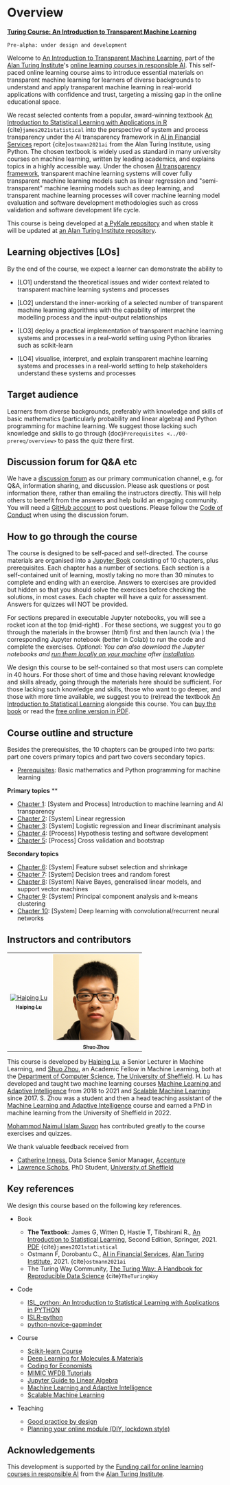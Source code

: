 # Overview

**[Turing Course: An Introduction to Transparent Machine Learning](https://github.com/alan-turing-institute/Intro-to-transparent-ML-course/)**

```{admonition} Version
Pre-alpha: under design and development
```

Welcome to [An Introduction to Transparent Machine Learning](https://github.com/alan-turing-institute/Intro-to-transparent-ML-course/), part of the [Alan Turing Institute](https://www.turing.ac.uk/)'s [online learning courses in responsible AI](https://www.turing.ac.uk/funding-call-online-learning-courses-responsible-ai). This self-paced online learning course aims to introduce essential materials on transparent machine learning for learners of diverse backgrounds to understand and apply transparent machine learning in real-world applications with confidence and trust, targeting a missing gap in the online educational space.

We recast selected contents from a popular, award-winning textbook [An Introduction to Statistical Learning with Applications in R](https://www.statlearning.com/) {cite}`james2021statistical` into the perspective of system and process transparency under the AI transparency framework in [AI in Financial Services](https://www.turing.ac.uk/sites/default/files/2021-06/ati_ai_in_financial_services_lores.pdf) report {cite}`ostmann2021ai` from the Alan Turing Institute, using Python. The chosen textbook is widely used as standard in many university courses on machine learning, written by leading academics, and explains topics in a highly accessible way. Under the chosen [AI transparency framework](https://www.turing.ac.uk/sites/default/files/2021-06/ati_ai_in_financial_services_lores.pdf), transparent machine learning systems will cover fully transparent machine learning models such as linear regression and "semi-transparent" machine learning models such as deep learning, and transparent machine learning processes will cover machine learning model evaluation and software development methodologies such as cross validation and software development life cycle.

This course is being developed at [a PyKale repository](https://github.com/pykale/transparentML) and when stable it will be updated at [an Alan Turing Institute repository](https://github.com/alan-turing-institute/Intro-to-transparent-ML-course/).

## Learning objectives [LOs]

By the end of the course, we expect a learner can demonstrate the ability to

- [LO1] understand the theoretical issues and wider context related to transparent machine learning systems and processes

- [LO2] understand the inner-working of a selected number of transparent machine learning algorithms with the capability of interpret the modelling process and the input-output relationships

- [LO3] deploy a practical implementation of transparent machine learning systems and processes in a real-world setting using Python libraries such as scikit-learn

- [LO4] visualise, interpret, and explain transparent machine learning systems and processes in a real-world setting to help stakeholders understand these systems and processes

## Target audience

Learners from diverse backgrounds, preferably with knowledge and skills of basic mathematics (particularly probability and linear algebra) and Python programming for machine learning. We suggest those lacking such knowledge and skills to go through {doc}`Prerequisites <../00-prereq/overview>` to pass the quiz there first.

## Discussion forum for Q&A etc

We have a [discussion forum](https://github.com/pykale/transparentML/discussions) as our primary communication channel, e.g. for Q&A, information sharing, and discussion. Please ask questions or post information there, rather than emailing the instructors directly. This will help others to benefit from the answers and help build an engaging community. You will need a [GitHub account](https://github.com/join) to post questions. Please follow the [Code of Conduct](https://github.com/pykale/transparentML/blob/main/CODE_OF_CONDUCT.md) when using the discussion forum.

## How to go through the course

The course is designed to be self-paced and self-directed. The course materials are organised into a [Jupyter Book](https://jupyterbook.org/) consisting of 10 chapters, plus prerequisites. Each chapter has a number of sections. Each section is a self-contained unit of learning, mostly taking no more than 30 minutes to complete and ending with an exercise. Answers to exercises are provided but hidden so that you should solve the exercises before checking the solutions, in most cases. Each chapter will have a quiz for assessment. Answers for quizzes will NOT be provided.

For sections prepared in executable Jupyter notebooks, you will see a rocket icon <i class="fas fa-rocket"></i> at the top (mid-right) . For these sections, we suggest you to go through the materials in the browser (html) first and then launch (via <i class="fas fa-rocket"></i>) the corresponding Jupyter notebook (better in Colab) to run the code and complete the exercises. _Optional: You can also download the Jupyter notebooks and [run them locally on your machine](https://jupyter-notebook-beginner-guide.readthedocs.io/en/latest/execute.html) after [installation](https://jupyter-notebook-beginner-guide.readthedocs.io/en/latest/install.html)._

We design this course to be self-contained so that most users can complete in 40 hours. For those short of time and those having relevant knowledge and skills already, going through the materials here should be sufficient. For those lacking such knowledge and skills, those who want to go deeper, and those with more time available, we suggest you to (re)read the textbook [An Introduction to Statistical Learning](https://www.statlearning.com/) alongside this course. You can [buy the book](https://www.amazon.co.uk/Introduction-Statistical-Learning-Applications-Statistics/dp/1071614177) or read the [free online version in PDF](https://hastie.su.domains/ISLR2/ISLRv2_website.pdf).

## Course outline and structure

Besides the prerequisites, the 10 chapters can be grouped into two parts: part one covers primary topics and part two covers secondary topics.

- [Prerequisites](https://pykale.github.io/transparentML/00-prereq/overview.html): Basic mathematics and Python programming for machine learning

**Primary topics**
**

- [Chapter 1](https://pykale.github.io/transparentML/01-intro/overview.html): [System and Process] Introduction to machine learning and AI transparency
- [Chapter 2](https://pykale.github.io/transparentML/02-linear-reg/overview.html): [System] Linear regression
- [Chapter 3](https://pykale.github.io/transparentML/03-logistic-reg/overview.html): [System] Logistic regression and linear discriminant analysis
- [Chapter 4](https://pykale.github.io/transparentML/04-hypo-test-sw-dev/overview.html): [Process] Hypothesis testing and software development
- [Chapter 5](https://pykale.github.io/transparentML/05-cross-val-bootstrap/overview.html): [Process] Cross validation and bootstrap

**Secondary topics**

- [Chapter 6](https://pykale.github.io/transparentML/06-ftr-select-shrink/overview.html): [System] Feature subset selection and shrinkage
- [Chapter 7](https://pykale.github.io/transparentML/07-dec-trees-rnd-forest/overview.html): [System] Decision trees and random forest
- [Chapter 8](https://pykale.github.io/transparentML/08-nb-glm-svm/overview.html): [System] Naive Bayes, generalised linear models, and support vector machines
- [Chapter 9](https://pykale.github.io/transparentML/09-pca-kmeans/overview.html): [System] Principal component analysis and k-means clustering
- [Chapter 10](https://pykale.github.io/transparentML/10-deep-cnn-rnn/overview.html): [System] Deep learning with convolutional/recurrent neural networks

## Instructors and contributors

<table>
  <tbody>
    <tr>
      <td align="center"><a href="https://haipinglu.github.io/"><img src="https://raw.githubusercontent.com/haipinglu/hugo-academic/main/content/authors/haiping-lu/avatar.png" width="200px;" alt="Haiping Lu"/><br /><sub><b>Haiping Lu</b></sub></a></td>
      <td align="center"><a href="https://shuo-zhou.github.io/"><img src="https://raw.githubusercontent.com/shuo-zhou/shuo-zhou.github.io/master/assets/img/profile.png" width="200px;" alt="Shuo Zhou"/><br /><sub><b>Shuo Zhou</b></sub></a></td>
    </tr>
  </tbody>
</table>

This course is developed by [Haiping Lu](https://haipinglu.github.io/), a Senior Lecturer in Machine Learning, and [Shuo Zhou](https://shuo-zhou.github.io/), an Academic Fellow in Machine Learning, both at the [Department of Computer Science](https://www.sheffield.ac.uk/dcs), [The University of Sheffield](https://www.sheffield.ac.uk/). H. Lu has developed and taught two machine learning courses [Machine Learning and Adaptive Intelligence](https://github.com/maalvarezl/MLAI) from 2018 to 2021 and [Scalable Machine Learning](https://github.com/haipinglu/ScalableML) since 2017. S. Zhou was a student and then a head teaching assistant of the [Machine Learning and Adaptive Intelligence](https://github.com/maalvarezl/MLAI) course and earned a PhD in machine learning from the University of Sheffield in 2022.

[Mohammod Naimul Islam Suvon](https://github.com/Mdnaimulislam) has contributed greatly to the course exercises and quizzes.

We thank valuable feedback received from
- [Catherine Inness](https://www.linkedin.com/in/catherineinness/), Data Science Senior Manager, [Accenture](https://www.accenture.com/gb-en)
- [Lawrence Schobs](https://www.linkedin.com/in/lawrence-schobs-2497a619b), PhD Student, [University of Sheffield](https://www.sheffield.ac.uk/)

## Key references

We design this course based on the following key references.

- Book
  - **The Textbook:** James G, Witten D, Hastie T, Tibshirani R., [An Introduction to Statistical Learning](https://www.statlearning.com/), Second Edition,  Springer, 2021. [PDF](https://hastie.su.domains/ISLR2/ISLRv2_website.pdf) {cite}`james2021statistical`
  - Ostmann F, Dorobantu C., [AI in Financial Services](https://www.turing.ac.uk/sites/default/files/2021-06/ati_ai_in_financial_services_lores.pdf), [Alan Turing Institute](https://www.turing.ac.uk/), 2021. {cite}`ostmann2021ai`
  - The Turing Way Community, [The Turing Way: A Handbook for Reproducible Data Science](https://the-turing-way.netlify.app/) {cite}`TheTuringWay`
- Code
  - [ISL_python: An Introduction to Statistical Learning with Applications in PYTHON](https://github.com/qx0731/Sharing_ISL_python)
  - [ISLR-python](https://github.com/JWarmenhoven/ISLR-python)
  - [python-novice-gapminder](https://github.com/swcarpentry/python-novice-gapminder/tree/gh-pages/_episodes)
- Course
  - [Scikit-learn Course](https://inria.github.io/scikit-learn-mooc/index.html)
  - [Deep Learning for Molecules & Materials](https://dmol.pub/)
  - [Coding for Economists](https://aeturrell.github.io/coding-for-economists/)
  - [MIMIC WFDB Tutorials](https://wfdb.io/mimic_wfdb_tutorials/)
  - [Jupyter Guide to Linear Algebra](https://bvanderlei.github.io/jupyter-guide-to-linear-algebra/intro.html)
  - [Machine Learning and Adaptive Intelligence](https://github.com/maalvarezl/MLAI)
  - [Scalable Machine Learning](https://github.com/haipinglu/ScalableML)

- Teaching
  - [Good practice by design](https://onlinelearning.london.ac.uk/2020/06/08/good-practice-by-design/)
  - [Planning your online module (DIY, lockdown style)](https://onlinelearning.london.ac.uk/2020/05/24/planning-your-online-module-diy-lockdown-style/)

## Acknowledgements

This development is supported by the [Funding call for online learning courses in responsible AI](https://www.turing.ac.uk/funding-call-online-learning-courses-responsible-ai) from the [Alan Turing Institute](https://www.turing.ac.uk/).
